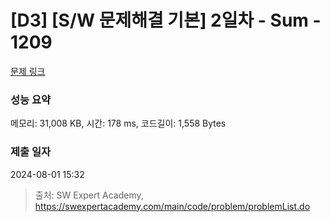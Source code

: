 # [D3] [S/W 문제해결 기본] 2일차 - Sum - 1209 

[문제 링크](https://swexpertacademy.com/main/code/problem/problemDetail.do?contestProbId=AV13_BWKACUCFAYh) 

### 성능 요약

메모리: 31,008 KB, 시간: 178 ms, 코드길이: 1,558 Bytes

### 제출 일자

2024-08-01 15:32



> 출처: SW Expert Academy, https://swexpertacademy.com/main/code/problem/problemList.do